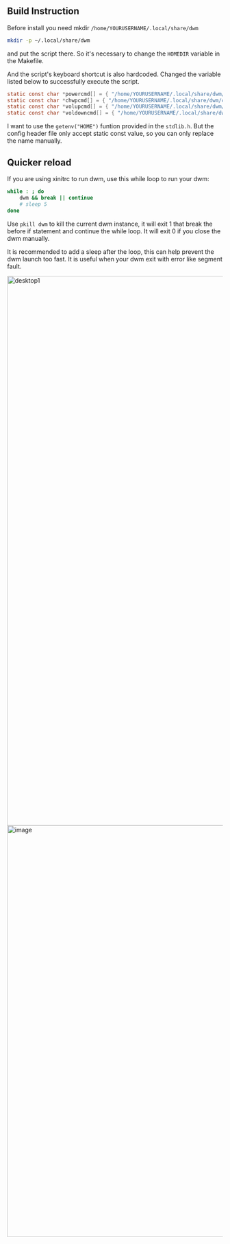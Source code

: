 ## Build Instruction

Before install you need mkdir `/home/YOURUSERNAME/.local/share/dwm`

```sh
mkdir -p ~/.local/share/dwm
```
and put the script there. So it's necessary to change the `HOMEDIR` variable in the Makefile.


And the script's keyboard shortcut is also hardcoded. 
Changed the variable listed below to successfully execute the script.

```c
static const char *powercmd[] = { "/home/YOURUSERNAME/.local/share/dwm/power", NULL };
static const char *chwpcmd[] = { "/home/YOURUSERNAME/.local/share/dwm/chwp", NULL };
static const char *volupcmd[] = { "/home/YOURUSERNAME/.local/share/dwm/dwm-volume-ctl", "up", NULL };
static const char *voldowncmd[] = { "/home/YOURUSERNAME/.local/share/dwm/dwm-volume-ctl", "down", NULL };
```

I want to use the `getenv("HOME")` funtion provided in the `stdlib.h`. But the config
header file only accept static const value, so you can only replace the name manually.

## Quicker reload
If you are using xinitrc to run dwm, use this while loop to run your dwm:

```bash
while : ; do
    dwm && break || continue
    # sleep 5
done
```

Use `pkill dwm` to kill the current dwm instance, it will exit 1 that break the before
if statement and continue the while loop. It will exit 0 if you close the dwm manually.

It is recommended to add a sleep after the loop, this can help prevent the dwm launch
too fast. It is useful when your dwm exit with error like segment fault.

<img width="1281" alt="desktop1" src="https://user-images.githubusercontent.com/47410251/163301904-105e1823-ba68-49f2-a48a-e1570315c295.png">

<img width="960" alt="image" src="https://user-images.githubusercontent.com/47410251/163302016-8c1f74e4-c423-43a9-93c3-6769d313f8f2.png">
